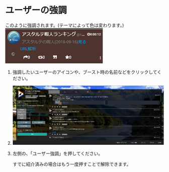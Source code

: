 # ユーザーの強調
このように強調されます。(テーマによって色は変わります。)  
![mute1](/media/mute1.png)  

1. 強調したいユーザーのアイコンや、ブースト時の名前などをクリックしてください。
2. ![user1](/media/user1.png)
3. 左側の、「ユーザー強調」を押してください。  

   すでに紹介済みの場合はもう一度押すことで解除できます。
